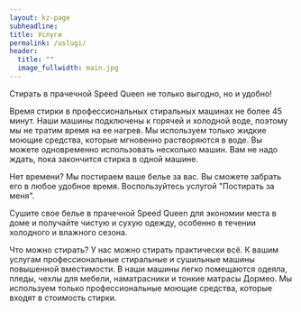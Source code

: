 ```yaml
---
layout: kz-page
subheadline:
title: Услуги
permalink: /uslugi/
header:
  title: ""
  image_fullwidth: main.jpg
---
```


Стирать в прачечной Speed Queen не только выгодно, но и удобно!

Время стирки в профессиональных стиральных машинах не более 45 минут.
Наши машины подключены к горячей и холодной воде, поэтому мы не тратим время на ее нагрев.
Мы используем только жидкие моющие средства, которые мгновенно растворяются в воде.
Вы можете одновременно использовать несколько машин. 
Вам не надо ждать, пока закончится стирка в одной машине.

Нет времени? Мы постираем ваше белье за вас. Вы сможете забрать его в любое удобное время. Воспользуйтесь услугой "Постирать за меня".

Сушите свое белье в прачечной Speed Queen для экономии места в доме и получайте чистую и сухую одежду, особенно в течении холодного и влажного сезона.

Что можно стирать? 
У нас можно стирать практически всё.
К вашим услугам профессиональные стиральные и сушильные машины повышенной вместимости.
В наши машины легко помещаются одеяла, пледы, чехлы для мебели, наматрасники и тонкие матрасы Дормео.
Мы используем только профессиональные моющие средства, которые входят в стоимость стирки.

<!-- Мы предлагаем: стирку и глажку постельного белья и рубашек, и услуги химчистки. -->
